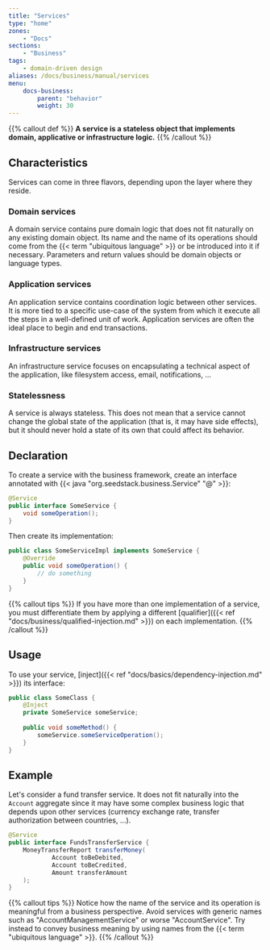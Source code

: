 ```yaml
---
title: "Services"
type: "home"
zones:
    - "Docs"
sections:
    - "Business"    
tags:
    - domain-driven design
aliases: /docs/business/manual/services    
menu:
    docs-business:
        parent: "behavior"
        weight: 30
---
```


{{% callout def %}}
**A service is a stateless object that implements domain, applicative or infrastructure logic.**
{{% /callout %}}
<!--more-->

## Characteristics

Services can come in three flavors, depending upon the layer where they reside.

### Domain services

A domain service contains pure domain logic that does not fit naturally on any existing domain object. Its name and the name 
of its operations should come from the {{< term "ubiquitous language" >}} or be introduced into it if necessary. 
Parameters and return values should be domain objects or language types.

### Application services

An application service contains coordination logic between other services. It is more tied to a specific use-case 
of the system from which it execute all the steps in a well-defined unit of work. Application services are often the 
ideal place to begin and end transactions.

### Infrastructure services

An infrastructure service focuses on encapsulating a technical aspect of the application, like filesystem access, 
email, notifications, ...   

### Statelessness

A service is always stateless. This does not mean that a service cannot change the global state of the application
(that is, it may have side effects), but it should never hold a state of its own that could affect its behavior.

## Declaration

To create a service with the business framework, create an interface annotated with {{< java "org.seedstack.business.Service" "@" >}}:

```java
@Service
public interface SomeService {
    void someOperation();
}
```

Then create its implementation:

```java
public class SomeServiceImpl implements SomeService {
    @Override
    public void someOperation() {
        // do something        
    }
}
```

{{% callout tips %}}
If you have more than one implementation of a service, you must differentiate them by applying a different 
[qualifier]({{< ref "docs/business/qualified-injection.md" >}}) on each implementation. 
{{% /callout %}}

## Usage

To use your service, [inject]({{< ref "docs/basics/dependency-injection.md" >}}) its interface: 

```java
public class SomeClass {
    @Inject
    private SomeService someService;
    
    public void someMethod() {
        someService.someServiceOperation();        
    }
}
```

## Example

Let's consider a fund transfer service. It does not fit naturally into the `Account` aggregate since it may have some complex
business logic that depends upon other services (currency exchange rate, transfer authorization between countries, ...).

```java
@Service
public interface FundsTransferService {
    MoneyTransferReport transferMoney(
            Account toBeDebited,
            Account toBeCredited,
            Amount transferAmount
    );
}
```

{{% callout tips %}}
Notice how the name of the service and its operation is meaningful from a business perspective. Avoid services with generic 
names such as "AccountManagementService" or worse "AccountService". Try instead to convey business meaning by using names
from the {{< term "ubiquitous language" >}}.
{{% /callout %}}
